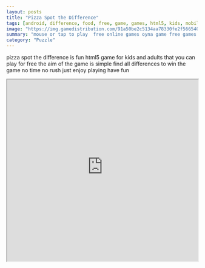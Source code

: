 ```yaml
---
layout: posts
title: "Pizza Spot the Difference"
tags: [android, difference, food, free, game, games, html5, kids, mobile, pizza, spot, differences, free, online, games, oyna, game, free, games, play, play, games]
image: "https://img.gamedistribution.com/91a50be2c5134aa78330fe2f56654056.jpg"
summary: "mouse or tap to play  free online games oyna game free games play play games"
category: "Puzzle"
---
```


pizza spot the difference is fun html5 game for kids and adults that you can play for free the aim of the game is simple find all differences to win the game no time no rush just enjoy playing have fun

<iframe width="100%" height="480px;" src="https://html5.gamedistribution.com/91a50be2c5134aa78330fe2f56654056/"></iframe>
